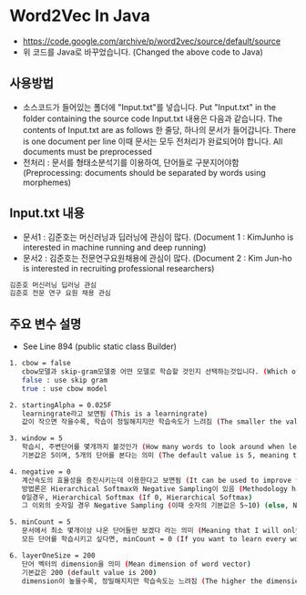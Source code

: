 # Word2Vec In Java
* https://code.google.com/archive/p/word2vec/source/default/source
* 위 코드를 Java로 바꾸었습니다. (Changed the above code to Java)

## 사용방법
* 소스코드가 들어있는 폴더에 "Input.txt"를 넣습니다. 
Put "Input.txt" in the folder containing the source code
Input.txt 내용은 다음과 같습니다. 
The contents of Input.txt are as follows
한 줄당, 하나의 문서가 들어갑니다. 
There is one document per line
이때 문서는 모두 전처리가 완료되어야 합니다. 
All documents must be preprocessed
* 전처리 : 문서를 형태소분석기를 이용하여, 단어들로 구분지어야함 (Preprocessing: documents should be separated by words using morphemes)

## Input.txt 내용
* 문서1 : 김준호는 머신러닝과 딥러닝에 관심이 많다. (Document 1 : KimJunho is interested in machine running and deep running)
* 문서2 : 김준호는 전문연구요원채용에 관심이 많다. (Document 2 : Kim Jun-ho is interested in recruiting professional researchers)
```bash
김준호 머신러닝 딥러닝 관심
김준호 전문 연구 요원 채용 관심
```

## 주요 변수 설명
* See Line 894 (public static class Builder)
```bash
1. cbow = false
   cbow모델과 skip-gram모델중 어떤 모델로 학습할 것인지 선택하는것입니다. (Which of the cbow and skip-gram models to learn ?)
   false : use skip gram
   true : use cbow model

2. startingAlpha = 0.025F
   learningrate라고 보면됨 (This is a learningrate)
   값이 작으면 작을수록, 학습이 정밀해지지만 학습속도가 느려짐 (The smaller the value, the more accurate the learning, but the slower the learning speed)

3. window = 5
   학습시, 주변단어를 몇개까지 볼것인가 (How many words to look around when learning)
   기본값은 5이며, 5개의 단어를 본다는 의미 (The default value is 5, meaning that you see 5 words)

4. negative = 0
   계산속도의 효율성을 증진시키는데 이용한다고 보면됨 (It can be used to improve the efficiency of calculation speed)
   방법론은 Hierarchical Softmax와 Negative Sampling이 있음 (Methodology has Hierarchical Softmax and Negative Sampling)
   0일경우, Hierarchical Softmax (If 0, Hierarchical Softmax)
   그 이외의 숫자일 경우 Negative Sampling (이때 숫자의 기본값은 5~10) (else, Negative Sampling.. default value 5~10)

5. minCount = 5
   문서에서 최소 몇개이상 나온 단어들만 보겠다 라는 의미 (Meaning that I will only see words from at least a few words in the document)
   모든 단어를 학습시키고 싶다면, minCount = 0 (If you want to learn every word, minCount = 0)

6. layerOneSize = 200
   단어 벡터의 dimension을 의미 (Mean dimension of word vector)
   기본값은 200 (default value is 200)
   dimension이 높을수록, 정밀해지지만 학습속도는 느려짐 (The higher the dimension, the more precise it is, but the learning speed is slower)
```
